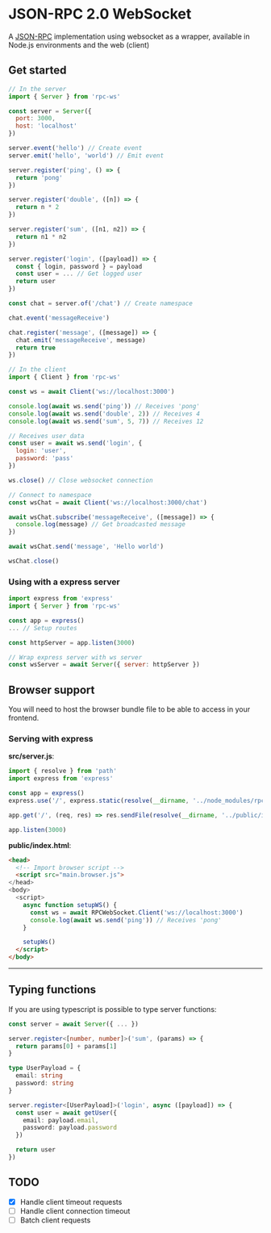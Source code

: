 # JSON-RPC 2.0 WebSocket

A [JSON-RPC](https://www.jsonrpc.org/specification) implementation using websocket as a wrapper, available in Node.js environments and the web (client)

## Get started

```js
// In the server
import { Server } from 'rpc-ws'

const server = Server({
  port: 3000,
  host: 'localhost'
})

server.event('hello') // Create event
server.emit('hello', 'world') // Emit event

server.register('ping', () => {
  return 'pong'
})

server.register('double', ([n]) => {
  return n * 2
})

server.register('sum', ([n1, n2]) => {
  return n1 * n2
})

server.register('login', ([payload]) => {
  const { login, password } = payload
  const user = ... // Get logged user
  return user
})

const chat = server.of('/chat') // Create namespace

chat.event('messageReceive')

chat.register('message', ([message]) => {
  chat.emit('messageReceive', message)
  return true
})

// In the client
import { Client } from 'rpc-ws'

const ws = await Client('ws://localhost:3000')

console.log(await ws.send('ping')) // Receives 'pong'
console.log(await ws.send('double', 2)) // Receives 4
console.log(await ws.send('sum', 5, 7)) // Receives 12

// Receives user data
const user = await ws.send('login', {
  login: 'user',
  password: 'pass'
})

ws.close() // Close websocket connection

// Connect to namespace
const wsChat = await Client('ws://localhost:3000/chat')

await wsChat.subscribe('messageReceive', ([message]) => {
  console.log(message) // Get broadcasted message
})

await wsChat.send('message', 'Hello world')

wsChat.close()
```

### Using with a express server
```js
import express from 'express'
import { Server } from 'rpc-ws'

const app = express()
... // Setup routes

const httpServer = app.listen(3000)

// Wrap express server with ws server
const wsServer = await Server({ server: httpServer })
```

## Browser support

You will need to host the browser bundle file to be able to access in your frontend.

### Serving with express

**src/server.js**:
```js
import { resolve } from 'path'
import express from 'express'

const app = express()
express.use('/', express.static(resolve(__dirname, '../node_modules/rpc-ws/dist')))

app.get('/', (req, res) => res.sendFile(resolve(__dirname, '../public/index.html')))

app.listen(3000)
```

**public/index.html**:
```html
<head>
  <!-- Import browser script -->
  <script src="main.browser.js">
</head>
<body>
  <script>
    async function setupWS() {
      const ws = await RPCWebSocket.Client('ws://localhost:3000')
      console.log(await ws.send('ping')) // Receives 'pong'
    }

    setupWs()
  </script>
</body>
```

---

## Typing functions

If you are using typescript is possible to type server functions:

```ts
const server = await Server({ ... })

server.register<[number, number]>('sum', (params) => {
  return params[0] + params[1]
}

type UserPayload = {
  email: string
  password: string
}

server.register<[UserPayload]>('login', async ([payload]) => {
  const user = await getUser({
    email: payload.email,
    password: payload.password
  })

  return user
})
```

## TODO

- [x] Handle client timeout requests
- [ ] Handle client connection timeout
- [ ] Batch client requests
